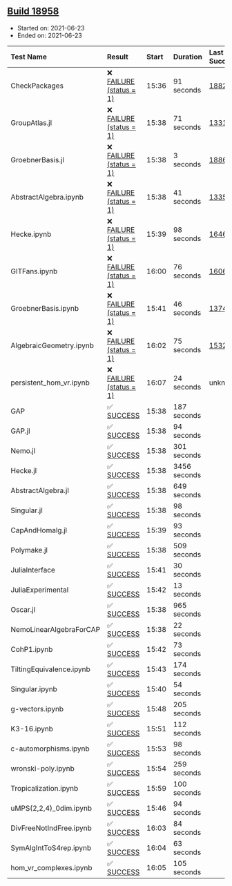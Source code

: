 ## [Build 18958](https://oscarci.mathematik.uni-kl.de/job/oscar/18958/)

* Started on: 2021-06-23
* Ended on: 2021-06-23

| Test Name    | Result | Start | Duration | Last Success | First Failure |
|:-------------|:-------|:------|:---------|:-------------|:--------------|
| CheckPackages | ❌ [FAILURE (status = 1)](https://oscarci.mathematik.uni-kl.de/job/oscar/18958/artifact/logs/build-18958/CheckPackages.log) | 15:36 | 91 seconds | [18822](https://oscarci.mathematik.uni-kl.de/job/oscar/18822/) | [18823](https://oscarci.mathematik.uni-kl.de/job/oscar/18823/) |
| GroupAtlas.jl | ❌ [FAILURE (status = 1)](https://oscarci.mathematik.uni-kl.de/job/oscar/18958/artifact/logs/build-18958/GroupAtlas.jl.log) | 15:38 | 71 seconds | [13311](https://oscarci.mathematik.uni-kl.de/job/oscar/13311/) | [13312](https://oscarci.mathematik.uni-kl.de/job/oscar/13312/) |
| GroebnerBasis.jl | ❌ [FAILURE (status = 1)](https://oscarci.mathematik.uni-kl.de/job/oscar/18958/artifact/logs/build-18958/GroebnerBasis.jl.log) | 15:38 | 3 seconds | [18864](https://oscarci.mathematik.uni-kl.de/job/oscar/18864/) | [18865](https://oscarci.mathematik.uni-kl.de/job/oscar/18865/) |
| AbstractAlgebra.ipynb | ❌ [FAILURE (status = 1)](https://oscarci.mathematik.uni-kl.de/job/oscar/18958/artifact/logs/build-18958/AbstractAlgebra.ipynb.log) | 15:38 | 41 seconds | [13355](https://oscarci.mathematik.uni-kl.de/job/oscar/13355/) | [13356](https://oscarci.mathematik.uni-kl.de/job/oscar/13356/) |
| Hecke.ipynb | ❌ [FAILURE (status = 1)](https://oscarci.mathematik.uni-kl.de/job/oscar/18958/artifact/logs/build-18958/Hecke.ipynb.log) | 15:39 | 98 seconds | [16463](https://oscarci.mathematik.uni-kl.de/job/oscar/16463/) | [16464](https://oscarci.mathematik.uni-kl.de/job/oscar/16464/) |
| GITFans.ipynb | ❌ [FAILURE (status = 1)](https://oscarci.mathematik.uni-kl.de/job/oscar/18958/artifact/logs/build-18958/GITFans.ipynb.log) | 16:00 | 76 seconds | [16068](https://oscarci.mathematik.uni-kl.de/job/oscar/16068/) | [16069](https://oscarci.mathematik.uni-kl.de/job/oscar/16069/) |
| GroebnerBasis.ipynb | ❌ [FAILURE (status = 1)](https://oscarci.mathematik.uni-kl.de/job/oscar/18958/artifact/logs/build-18958/GroebnerBasis.ipynb.log) | 15:41 | 46 seconds | [13748](https://oscarci.mathematik.uni-kl.de/job/oscar/13748/) | [13749](https://oscarci.mathematik.uni-kl.de/job/oscar/13749/) |
| AlgebraicGeometry.ipynb | ❌ [FAILURE (status = 1)](https://oscarci.mathematik.uni-kl.de/job/oscar/18958/artifact/logs/build-18958/AlgebraicGeometry.ipynb.log) | 16:02 | 75 seconds | [15322](https://oscarci.mathematik.uni-kl.de/job/oscar/15322/) | [15323](https://oscarci.mathematik.uni-kl.de/job/oscar/15323/) |
| persistent_hom_vr.ipynb | ❌ [FAILURE (status = 1)](https://oscarci.mathematik.uni-kl.de/job/oscar/18958/artifact/logs/build-18958/persistent_hom_vr.ipynb.log) | 16:07 | 24 seconds | unknown | unknown |
| GAP | ✅ [SUCCESS](https://oscarci.mathematik.uni-kl.de/job/oscar/18958/artifact/logs/build-18958/GAP.log) | 15:38 | 187 seconds |  |  |
| GAP.jl | ✅ [SUCCESS](https://oscarci.mathematik.uni-kl.de/job/oscar/18958/artifact/logs/build-18958/GAP.jl.log) | 15:38 | 94 seconds |  |  |
| Nemo.jl | ✅ [SUCCESS](https://oscarci.mathematik.uni-kl.de/job/oscar/18958/artifact/logs/build-18958/Nemo.jl.log) | 15:38 | 301 seconds |  |  |
| Hecke.jl | ✅ [SUCCESS](https://oscarci.mathematik.uni-kl.de/job/oscar/18958/artifact/logs/build-18958/Hecke.jl.log) | 15:38 | 3456 seconds |  |  |
| AbstractAlgebra.jl | ✅ [SUCCESS](https://oscarci.mathematik.uni-kl.de/job/oscar/18958/artifact/logs/build-18958/AbstractAlgebra.jl.log) | 15:38 | 649 seconds |  |  |
| Singular.jl | ✅ [SUCCESS](https://oscarci.mathematik.uni-kl.de/job/oscar/18958/artifact/logs/build-18958/Singular.jl.log) | 15:38 | 98 seconds |  |  |
| CapAndHomalg.jl | ✅ [SUCCESS](https://oscarci.mathematik.uni-kl.de/job/oscar/18958/artifact/logs/build-18958/CapAndHomalg.jl.log) | 15:39 | 93 seconds |  |  |
| Polymake.jl | ✅ [SUCCESS](https://oscarci.mathematik.uni-kl.de/job/oscar/18958/artifact/logs/build-18958/Polymake.jl.log) | 15:38 | 509 seconds |  |  |
| JuliaInterface | ✅ [SUCCESS](https://oscarci.mathematik.uni-kl.de/job/oscar/18958/artifact/logs/build-18958/JuliaInterface.log) | 15:41 | 30 seconds |  |  |
| JuliaExperimental | ✅ [SUCCESS](https://oscarci.mathematik.uni-kl.de/job/oscar/18958/artifact/logs/build-18958/JuliaExperimental.log) | 15:42 | 13 seconds |  |  |
| Oscar.jl | ✅ [SUCCESS](https://oscarci.mathematik.uni-kl.de/job/oscar/18958/artifact/logs/build-18958/Oscar.jl.log) | 15:38 | 965 seconds |  |  |
| NemoLinearAlgebraForCAP | ✅ [SUCCESS](https://oscarci.mathematik.uni-kl.de/job/oscar/18958/artifact/logs/build-18958/NemoLinearAlgebraForCAP.log) | 15:38 | 22 seconds |  |  |
| CohP1.ipynb | ✅ [SUCCESS](https://oscarci.mathematik.uni-kl.de/job/oscar/18958/artifact/logs/build-18958/CohP1.ipynb.log) | 15:42 | 73 seconds |  |  |
| TiltingEquivalence.ipynb | ✅ [SUCCESS](https://oscarci.mathematik.uni-kl.de/job/oscar/18958/artifact/logs/build-18958/TiltingEquivalence.ipynb.log) | 15:43 | 174 seconds |  |  |
| Singular.ipynb | ✅ [SUCCESS](https://oscarci.mathematik.uni-kl.de/job/oscar/18958/artifact/logs/build-18958/Singular.ipynb.log) | 15:40 | 54 seconds |  |  |
| g-vectors.ipynb | ✅ [SUCCESS](https://oscarci.mathematik.uni-kl.de/job/oscar/18958/artifact/logs/build-18958/g-vectors.ipynb.log) | 15:48 | 205 seconds |  |  |
| K3-16.ipynb | ✅ [SUCCESS](https://oscarci.mathematik.uni-kl.de/job/oscar/18958/artifact/logs/build-18958/K3-16.ipynb.log) | 15:51 | 112 seconds |  |  |
| c-automorphisms.ipynb | ✅ [SUCCESS](https://oscarci.mathematik.uni-kl.de/job/oscar/18958/artifact/logs/build-18958/c-automorphisms.ipynb.log) | 15:53 | 98 seconds |  |  |
| wronski-poly.ipynb | ✅ [SUCCESS](https://oscarci.mathematik.uni-kl.de/job/oscar/18958/artifact/logs/build-18958/wronski-poly.ipynb.log) | 15:54 | 259 seconds |  |  |
| Tropicalization.ipynb | ✅ [SUCCESS](https://oscarci.mathematik.uni-kl.de/job/oscar/18958/artifact/logs/build-18958/Tropicalization.ipynb.log) | 15:59 | 100 seconds |  |  |
| uMPS(2,2,4)_0dim.ipynb | ✅ [SUCCESS](https://oscarci.mathematik.uni-kl.de/job/oscar/18958/artifact/logs/build-18958/uMPS-2-2-4-_0dim.ipynb.log) | 15:46 | 94 seconds |  |  |
| DivFreeNotIndFree.ipynb | ✅ [SUCCESS](https://oscarci.mathematik.uni-kl.de/job/oscar/18958/artifact/logs/build-18958/DivFreeNotIndFree.ipynb.log) | 16:03 | 84 seconds |  |  |
| SymAlgIntToS4rep.ipynb | ✅ [SUCCESS](https://oscarci.mathematik.uni-kl.de/job/oscar/18958/artifact/logs/build-18958/SymAlgIntToS4rep.ipynb.log) | 16:04 | 63 seconds |  |  |
| hom_vr_complexes.ipynb | ✅ [SUCCESS](https://oscarci.mathematik.uni-kl.de/job/oscar/18958/artifact/logs/build-18958/hom_vr_complexes.ipynb.log) | 16:05 | 105 seconds |  |  |
